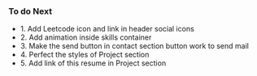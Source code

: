 <h3>To do Next</h3>
<ul>
  <li>1. Add Leetcode icon and link in header social icons</li>
  <li>2. Add animation inside skills container</li>
  <li>3. Make the send button in contact section button work to send mail</li>
  <li>4. Perfect the styles of Project section</li>
  <li>5. Add link of this resume in Project section</li>
</ul>
